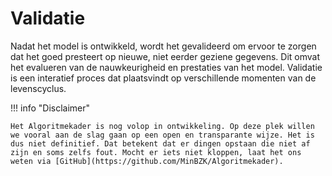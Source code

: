 # Validatie
Nadat het model is ontwikkeld, wordt het gevalideerd om ervoor te zorgen dat het goed presteert op nieuwe, niet eerder geziene gegevens. Dit omvat het evalueren van de nauwkeurigheid en prestaties van het model. Validatie is een interatief proces dat plaatsvindt op verschillende momenten van de levenscyclus.

!!! info "Disclaimer"

    Het Algoritmekader is nog volop in ontwikkeling. Op deze plek willen we vooral aan de slag gaan op een open en transparante wijze. Het is dus niet definitief. Dat betekent dat er dingen opstaan die niet af zijn en soms zelfs fout. Mocht er iets niet kloppen, laat het ons weten via [GitHub](https://github.com/MinBZK/Algoritmekader).

